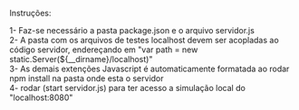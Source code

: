 Instruções:

1- Faz-se necessário a pasta package.json e o arquivo servidor.js<br/> 
2- A pasta com os arquivos de testes localhost devem ser acopladas ao código servidor, endereçando em "var path = new static.Server(${__dirname}/localhost)"<br/> 
3- As demais extenções Javascript é automaticamente formatada ao rodar npm install na pasta onde esta o servidor<br/> 
4- rodar (start servidor.js) para ter acesso a simulação local do "localhost:8080"<br/> 
